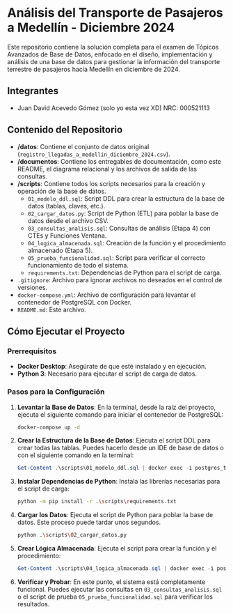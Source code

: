 # Análisis del Transporte de Pasajeros a Medellín - Diciembre 2024

Este repositorio contiene la solución completa para el examen de Tópicos Avanzados de Base de Datos, enfocado en el diseño, implementación y análisis de una base de datos para gestionar la información del transporte terrestre de pasajeros hacia Medellín en diciembre de 2024.

## Integrantes

- Juan David Acevedo Gómez (solo yo esta vez XD)
NRC: 000521113

## Contenido del Repositorio

- **/datos**: Contiene el conjunto de datos original (`registro_llegadas_a_medellin_diciembre_2024.csv`).
- **/documentos**: Contiene los entregables de documentación, como este README, el diagrama relacional y los archivos de salida de las consultas.
- **/scripts**: Contiene todos los scripts necesarios para la creación y operación de la base de datos.
  - `01_modelo_ddl.sql`: Script DDL para crear la estructura de la base de datos (tablas, claves, etc.).
  - `02_cargar_datos.py`: Script de Python (ETL) para poblar la base de datos desde el archivo CSV.
  - `03_consultas_analisis.sql`: Consultas de análisis (Etapa 4) con CTEs y Funciones Ventana.
  - `04_logica_almacenada.sql`: Creación de la función y el procedimiento almacenado (Etapa 5).
  - `05_prueba_funcionalidad.sql`: Script para verificar el correcto funcionamiento de todo el sistema.
  - `requirements.txt`: Dependencias de Python para el script de carga.
- `.gitignore`: Archivo para ignorar archivos no deseados en el control de versiones.
- `docker-compose.yml`: Archivo de configuración para levantar el contenedor de PostgreSQL con Docker.
- `README.md`: Este archivo.

## Cómo Ejecutar el Proyecto

### Prerrequisitos

- **Docker Desktop**: Asegúrate de que esté instalado y en ejecución.
- **Python 3**: Necesario para ejecutar el script de carga de datos.

### Pasos para la Configuración

1.  **Levantar la Base de Datos**:
    En la terminal, desde la raíz del proyecto, ejecuta el siguiente comando para iniciar el contenedor de PostgreSQL:
    ```bash
    docker-compose up -d
    ```

2.  **Crear la Estructura de la Base de Datos**:
    Ejecuta el script DDL para crear todas las tablas. Puedes hacerlo desde un IDE de base de datos o con el siguiente comando en la terminal:
    ```powershell
    Get-Content .\scripts\01_modelo_ddl.sql | docker exec -i postgres_transporte psql -U postgres -d transporte_medellin
    ```

3.  **Instalar Dependencias de Python**:
    Instala las librerías necesarias para el script de carga:
    ```bash
    python -m pip install -r .\scripts\requirements.txt
    ```

4.  **Cargar los Datos**:
    Ejecuta el script de Python para poblar la base de datos. Este proceso puede tardar unos segundos.
    ```bash
    python .\scripts\02_cargar_datos.py
    ```

5.  **Crear Lógica Almacenada**:
    Ejecuta el script para crear la función y el procedimiento:
    ```powershell
    Get-Content .\scripts\04_logica_almacenada.sql | docker exec -i postgres_transporte psql -U postgres -d transporte_medellin
    ```

6.  **Verificar y Probar**:
    En este punto, el sistema está completamente funcional. Puedes ejecutar las consultas en `03_consultas_analisis.sql` o el script de prueba `05_prueba_funcionalidad.sql` para verificar los resultados.


